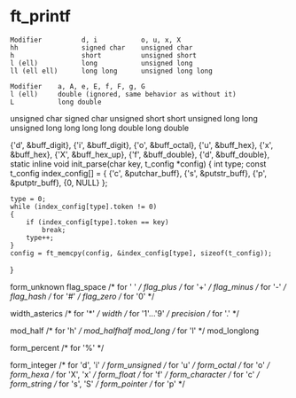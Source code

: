 # ft_printf

	Modifier          d, i           o, u, x, X
	hh                signed char    unsigned char
	h                 short          unsigned short
	l (ell)           long           unsigned long
	ll (ell ell)      long long      unsigned long long

	Modifier    a, A, e, E, f, F, g, G
    l (ell)     double (ignored, same behavior as without it)
    L           long double

unsigned char
signed char
unsigned short
short
unsigned long
long
unsigned long long
long long
double
long double


{'d', &buff_digit}, {'i', &buff_digit}, {'o', &buff_octal},
{'u', &buff_hex}, {'x', &buff_hex}, {'X', &buff_hex_up},
{'f', &buff_double}, {'d', &buff_double},
static inline void	init_parse(char key, t_config *config)
{
	int	type;
	const t_config index_config[] = {
		{'c', &putchar_buff}, {'s', &putstr_buff}, {'p', &putptr_buff}, {0, NULL}
	};

	type = 0;
	while (index_config[type].token != 0)
	{
		if (index_config[type].token == key)
			break;
		type++;
	}
	config = ft_memcpy(config, &index_config[type], sizeof(t_config));
}

form_unknown
flag_space			/* for ' ' */
flag_plus			/* for '+' */
flag_minus			/* for '-' */
flag_hash			/* for '#' */
flag_zero			/* for '0' */

width_asterics		/* for '*' */
width				/* for '1'...'9' */
precision			/* for '.' */

mod_half			/* for 'h' */
mod_halfhalf
mod_long			/* for 'l' */
mod_longlong

form_percent		/* for '%' */

form_integer		/* for 'd', 'i' */
form_unsigned		/* for 'u' */
form_octal			/* for 'o' */
form_hexa			/* for 'X', 'x' */
form_float			/* for 'f' */
form_character		/* for 'c' */
form_string			/* for 's', 'S' */
form_pointer		/* for 'p' */
